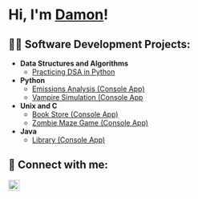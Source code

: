 <h1>Hi, I'm <a href="https://www.linkedin.com/in/damon-dinh-96921a303/">Damon</a>!</h1>

<h2>👨‍💻 Software Development Projects:</h2>

- <b>Data Structures and Algorithms</b>
  - [Practicing DSA in Python](https://github.com/joshmadakor1/Algorithms-Practice)
- <b>Python</b>
  - [Emissions Analysis (Console App)](https://github.com/joshmadakor1/Sentinel-Lab)
  - [Vampire Simulation (Console App](https://github.com/joshmadakor1/Jwipe.PowerShell)
- <b>Unix and C</b>
  - [Book Store (Console App)](https://github.com/joshmadakor1/EncrypterPOC)
  - [Zombie Maze Game (Console App)](https://github.com/joshmadakor1/DecrypterPOC)
- <b>Java</b>
  - [Library (Console App)](https://github.com/joshmadakor1/Package-Delivery-Pathfinding-Algorithm)

<h2> 🤳 Connect with me:</h2>

[<img align="left" alt="DamonDinh | LinkedIn" width="22px" src="https://cdn.jsdelivr.net/npm/simple-icons@v3/icons/linkedin.svg" />][linkedin]

[linkedin]: https://www.linkedin.com/in/damon-dinh-96921a303/

<!--
Here are some ideas to get you started:

- 🔭 I’m currently working on ...
- 🌱 I’m currently learning ...
- 👯 I’m looking to collaborate on ...
- 🤔 I’m looking for help with ...
- 💬 Ask me about ...
- 📫 How to reach me: ...
- 😄 Pronouns: ...
- ⚡ Fun fact: ...
-->
